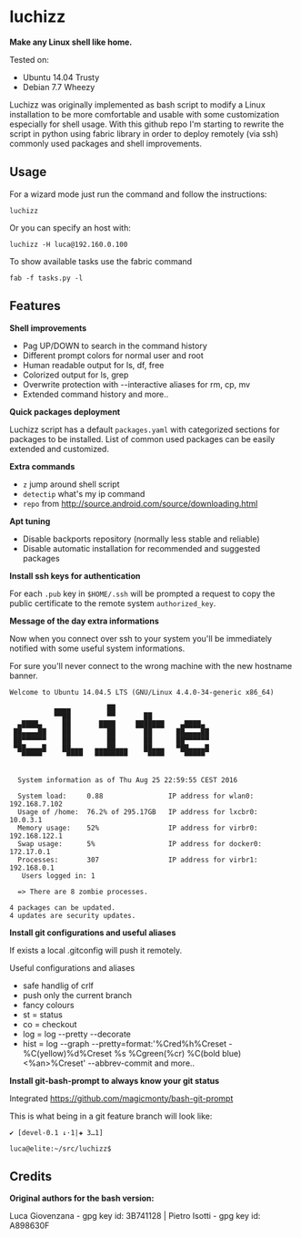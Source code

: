 luchizz
=======

**Make any Linux shell like home.**

Tested on:
 - Ubuntu 14.04 Trusty
 - Debian 7.7 Wheezy

Luchizz was originally implemented as bash script to modify a Linux
installation to be more comfortable and usable with some customization
especially for shell usage.
With this github repo I'm starting to rewrite the script in python using fabric
library in order to deploy remotely (via ssh) commonly used packages and shell
improvements.

Usage
-----

For a wizard mode just run the command and follow the instructions:

 ``luchizz``

Or you can specify an host with:

 ``luchizz -H luca@192.160.0.100``

To show available tasks use the fabric command

 ``fab -f tasks.py -l``

Features
--------

**Shell improvements**

 - Pag UP/DOWN to search in the command history
 - Different prompt colors for normal user and root
 - Human readable output for ls, df, free
 - Colorized output for ls, grep
 - Overwrite protection with --interactive aliases for rm, cp, mv
 - Extended command history
 and more..

**Quick packages deployment**

 Luchizz script has a default ``packages.yaml`` with categorized sections for
 packages to be installed.
 List of common used packages can be easily extended and customized.

**Extra commands**

 - ``z`` jump around shell script
 - ``detectip`` what's my ip command
 - ``repo`` from http://source.android.com/source/downloading.html

**Apt tuning**

 - Disable backports repository (normally less stable and reliable)
 - Disable automatic installation for recommended and suggested packages

**Install ssh keys for authentication**

 For each ``.pub`` key in ``$HOME/.ssh`` will be prompted a request to copy the
 public certificate to the remote system ``authorized_key``.

**Message of the day extra informations**

Now when you connect over ssh to your system you'll be immediately notified with some useful system informations.

For sure you'll never connect to the wrong machine with the new hostname banner.

    Welcome to Ubuntu 14.04.5 LTS (GNU/Linux 4.4.0-34-generic x86_64)
     
               ▄▄▄▄         ██                        
               ▀▀██         ▀▀       ██               
      ▄████▄     ██       ████     ███████    ▄████▄  
     ██▄▄▄▄██    ██         ██       ██      ██▄▄▄▄██
     ██▀▀▀▀▀▀    ██         ██       ██      ██▀▀▀▀▀▀
     ▀██▄▄▄▄█    ██▄▄▄   ▄▄▄██▄▄▄    ██▄▄▄   ▀██▄▄▄▄█
       ▀▀▀▀▀      ▀▀▀▀   ▀▀▀▀▀▀▀▀     ▀▀▀▀     ▀▀▀▀▀  
     
     
      System information as of Thu Aug 25 22:59:55 CEST 2016
 
      System load:     0.88                IP address for wlan0:      192.168.7.102
      Usage of /home:  76.2% of 295.17GB   IP address for lxcbr0:  10.0.3.1
      Memory usage:    52%                 IP address for virbr0:     192.168.122.1
      Swap usage:      5%                  IP address for docker0: 172.17.0.1
      Processes:       307                 IP address for virbr1:  192.168.0.1
       Users logged in: 1
     
      => There are 8 zombie processes.
     
    4 packages can be updated.
    4 updates are security updates.

**Install git configurations and useful aliases**

 If exists a local .gitconfig will push it remotely.

 Useful configurations and aliases
 - safe handlig of crlf
 - push only the current branch
 - fancy colours
 - st = status
 - co = checkout
 - log = log --pretty --decorate
 - hist = log --graph --pretty=format:'%Cred%h%Creset -%C(yellow)%d%Creset %s %Cgreen(%cr) %C(bold blue)<%an>%Creset' --abbrev-commit
 and more..

**Install git-bash-prompt to always know your git status**

 Integrated https://github.com/magicmonty/bash-git-prompt

 This is what being in a git feature branch will look like:

 ``✔ [devel-0.1 ↓·1|✚ 3…1]``

 ``luca@elite:~/src/luchizz$``


Credits
-------

**Original authors for the bash version:**

Luca Giovenzana - gpg key id: 3B741128  |  Pietro Isotti - gpg key id: A898630F
